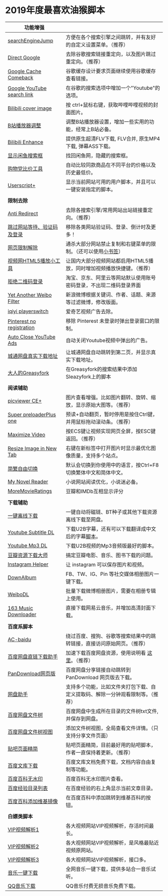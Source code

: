 # 2019年度最喜欢油猴脚本


| **功能增强**                                                 |                                                              |
| ------------------------------------------------------------ | ------------------------------------------------------------ |
| [searchEngineJump](https://greasyfork.org/zh-CN/scripts/27752) | 方便在各个搜索引擎之间跳转，并有友好的自定义设置菜单。（推荐） |
| [Direct Google](https://greasyfork.org/zh-CN/scripts/19210) | 去除谷歌搜索链接重定向，以及图片跳过重定向。（推荐）         |
| [Google Cache Comeback](https://greasyfork.org/zh-CN/scripts/725) | 谷歌缓存设计要求页面继续使用谷歌缓存查看链接。               |
| [Google YouTube search link](https://greasyfork.org/zh-CN/scripts/24895) | 在谷歌的搜索选项中增加一个"Youtube"的选项。                  |
| [Bilibili cover image](https://greasyfork.org/zh-CN/scripts/30714) | 按 ctrl+鼠标右键，获取哔哩哔哩视频的封面图片。               |
| [B站播放器调整](https://greasyfork.org/zh-CN/scripts/371672) | 调整B站播放器设置，增加一些实用的功能，经常上B站必备。       |
| [Bilibili Enhance](https://greasyfork.org/zh-CN/scripts/27819) | 提供原生超清FLV下载, FLV合并, 原生MP4下载, 弹幕ASS下载。     |
| [显示闲鱼搜索框](https://greasyfork.org/zh-CN/scripts/39161) | 找回闲鱼网，隐藏的搜索框。                                   |
| [购物党比价工具](https://greasyfork.org/zh-CN/scripts/14466) | 自动比较同款商品在不同平台的价格以及历史最低价。             |
| [Userscript+](https://greasyfork.org/zh-CN/scripts/24508) | 显示当前网站可用的用户脚本，并且可以一键安装指定的脚本。     |
|                                                              |                                                              |
| **限制去除**                                                 |                                                              |
| [Anti Redirect](https://greasyfork.org/zh-CN/scripts/11915-anti-redirect-typescript) | 去除各搜索引擎/常用网站出站链接重定向。（推荐）              |
| [跳过网站等待、验证码及登录](https://greasyfork.org/zh-CN/scripts/2600) | 移除各类网站验证码、登录、倒计时及更多！                     |
| [网页限制解除](https://greasyfork.org/zh-CN/scripts/28497) | 通杀大部分网站禁止复制和右键菜单的限制。（还可以使用[小书签](https://www.runningcheese.com/bookmarklet)） |
| [视频网HTML5播放小工具](https://greasyfork.org/zh-CN/scripts/30545) | 让国内大部分视频网站都启用HTML5播放，同时增加视频播放快捷键。（推荐） |
| [拒绝二维码登录](https://greasyfork.org/zh-CN/scripts/27183) | 淘宝、京东、阿里云等网站默认使用账号密码登录，不出现二维码登录界面 |
| [Yet Another Weibo Filter](https://greasyfork.org/zh-CN/scripts/3249) | 新浪微博根据关键词、作者、话题、来源等过滤微博，修改版面。   |
| [iqiyi playerswitch](https://greasyfork.org/zh-CN/scripts/28356) | 爱奇艺视频广告去除。                                         |
| [Pinterest no registration](https://greasyfork.org/zh-CN/scripts/382612) | 移除 Pinterest 未登录时弹出登录窗口的限制。                  |
| [Auto Close YouTube Ads](https://greasyfork.org/zh-CN/scripts/9165) | 自动关闭Youtube视频中弹出的广告。                            |
| [城通网盘真实下载地址](https://greasyfork.org/zh-CN/scripts/25270) | 让城通网盘自动跳转到第二页，并显示真实下载地址。             |
| [大人的Greasyfork](https://greasyfork.org/zh-CN/scripts/23840) | 在Greasyfork的搜索结果中添加Sleazyfork上的脚本               |
|                                                              |                                                              |
| **阅读辅助**                                                 |                                                              |
| [picviewer CE+](https://greasyfork.org/zh-CN/scripts/24204) | 图片查看增强。比如图片翻转、旋转、缩放，显示原始大图等。（推荐） |
| [Super preloaderPlus one](https://greasyfork.org/zh-CN/scripts/33522) | 预读+自动翻页，暂时停用是按住Ctrl键，并用鼠标拖动滚动条。（推荐） |
| [Maximize Video](https://greasyfork.org/zh-CN/scripts/4870) | 按ECS键让视频实现网页全屏，按ESC键返回。（推荐）             |
| [Resize Image in New Tab](https://greasyfork.org/zh-CN/scripts/2312) | 右键在新标签中打开图片时显示最优化图像质量，支持多个站点。   |
| [简繁自由切换](https://greasyfork.org/zh-CN/scripts/24300) | 默认会切换到你使用中的语言，按Ctrl+F8切换繁体中文和简体中文。 |
| [My Novel Reader](https://greasyfork.org/zh-CN/scripts/292) | 小说网站阅读优化，小说迷必备。                               |
| [MoreMovieRatings](https://greasyfork.org/zh-CN/scripts/7687) | 豆瓣和IMDb互相显示评分                                       |
|                                                              |                                                              |
| **下载辅助**                                                 |                                                              |
| [一键离线下载](https://greasyfork.org/zh-CN/scripts/22590) | 一键自动将磁链、BT种子或其他下载资源离线下载至网盘。         |
| [Youtube Subtitle DL](https://greasyfork.org/zh-CN/scripts/5368) | 下载U2B字幕，还有可以下载翻译成中文后的字幕[脚本](https://greasyfork.org/zh-CN/scripts/38941)。 |
| [Youtube Mp3 DL](https://greasyfork.org/zh-CN/scripts/20015) | 下载U2B视频的Mp3音频版最好的脚本。                           |
| [豆瓣资源下载大师](https://greasyfork.org/zh-CN/scripts/329484) | 搞定豆瓣电影、音乐、图书下载的问题。                         |
| [Instagram Helper](https://greasyfork.org/zh-CN/scripts/22660) | 让 instagram 可以保存图片和视频。                            |
| [DownAlbum](https://greasyfork.org/zh-CN/scripts/2180) | FB、TW、IG、Pin 等社交媒体相册图片一键下载。                 |
| [WeiboDL](https://greasyfork.org/zh-CN/scripts/369485) | 批量下载微博相册图片，需要在相册专辑上使用。                 |
| [163 Music Downloader](https://greasyfork.org/zh-CN/scripts/379002) | 直接下载网易云音乐，并增加高清封面下载。                     |
|                                                              |                                                              |
| **百度系脚本**                                               |                                                              |
| [AC-baidu](https://greasyfork.org/zh-CN/scripts/14178) | 绕过百度、搜狗、谷歌等搜索结果中的跳转链接，直接访问原始网页。（推荐） |
| [百度网盘直链下载助手](https://greasyfork.org/zh-CN/scripts/39504) | 加速下载百度网盘资源，使用说明看 [这里](https://www.runningcheese.com/baiduyun)。（推荐） |
| [PanDownload网页版](https://greasyfork.org/zh-CN/scripts/383059) | 百度网盘分享链接自动跳转到 PanDownload 网页版去下载。        |
| [网盘助手](https://greasyfork.org/zh-CN/scripts/378301) | 支持多个功能，比如文件夹打包下载、自定义提取码、解除一分钟观看限制等。（推荐） |
| [百度网盘文件树](https://greasyfork.org/zh-CN/scripts/373958) | 百度网盘中生成所在目录的文件树txt文件, 并保存到网盘。        |
| [百度网盘文件树视图](https://greasyfork.org/zh-CN/scripts/374408) | 添加文件树视图，全局查看文件详情。（只支持分享文件页面）     |
| [贴吧页面精简](https://greasyfork.org/zh-CN/scripts/23687) | 贴吧页面精简，目前最好用的贴吧脚本，作者一直保持着更新。（推荐） |
| [百度文库下载](https://greasyfork.org/zh-CN/scripts/379893) | 百度文库文档免费下载，文档内容自由复制等功能。               |
| [百度百科无水印](https://greasyfork.org/zh-CN/scripts/16607) | 百度百科无水印图片查看。                                     |
| [百度经验目录列表](https://greasyfork.org/zh-CN/scripts/381414) | 在百度经验的右上角显示当前文章目录。                         |
| [百度百科添加维基镜像](https://greasyfork.org/zh-CN/scripts/36100) | 在百度百科中添加跳转到维基百科的按钮。                       |
|                                                              |                                                              |
| **白嫖类脚本**                                               |                                                              |
| [VIP视频解析1](https://greasyfork.org/zh-CN/scripts/371262) | 各大视频网站VIP视频解析，存活时间最长。                      |
| [VIP视频解析2](https://greasyfork.org/zh-CN/scripts/373063) | 各大视频网站VIP视频解析，是风格最贴近视频原网站。            |
| [VIP视频解析3](https://greasyfork.org/zh-CN/scripts/34952) | 各大视频网站VIP视频解析，接口多。                            |
| [音乐一键下载](https://greasyfork.org/zh-CN/scripts/37058) | 全网音乐一键下载，提供多站合一音乐试听。                     |
| [QQ音乐下载](https://greasyfork.org/zh-CN/scripts/370308) | QQ音乐付费无损音乐免费下载。                                 |

